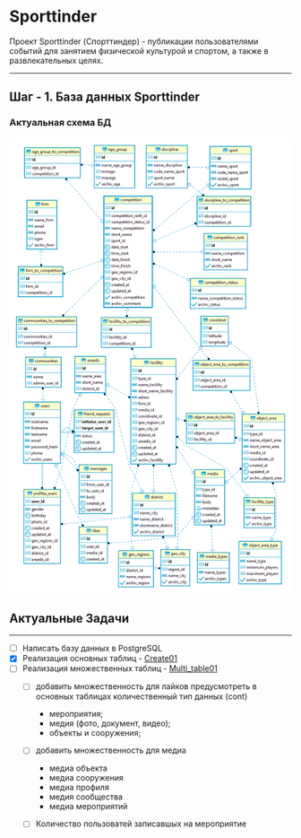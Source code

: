 # Sporttinder
Проект Sporttinder (Спорттиндер) - публикации пользователями событий для занятием физической культурой и спортом, а также в развлекательных целях.
____

## Шаг - 1. База данных Sporttinder

### Актуальная схема БД
![Схема БД](https://github.com/Rusta12/Sporttinder/blob/master/1-1.png)

## Актуальные Задачи
___
- [ ] Написать базу данных в PostgreSQL
- [X] Реализация основных таблиц - [Create01](https://github.com/Rusta12/Sporttinder/blob/master/create_1-1.sql)
- [ ] Реализация множественных таблиц -  [Multi_table01](https://github.com/Rusta12/Sporttinder/blob/master/multi_table1.sql)
     - [ ] добавить множественность для лайков предусмотреть в основных таблицах количественный тип данных (cont)
          - мероприятия;
          - медия (фото, документ, видео);
          - объекты и сооружения;
     - [ ] добавить множественность для медиа
          - медиа объекта
          - медиа сооружения
          - медиа профиля
          - медия сообщества
          - медиа мероприятий
     - [ ] Количество пользоватей записавшых на мероприятие
      
      
     
        
